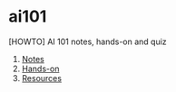 # ai101
[HOWTO] AI 101 notes, hands-on and quiz

<ol>
      <li/> <a href="https://darylcs37.github.io/ai101/myAI_1. notes.htm"> Notes </a>
      <li/> <a href="https://darylcs37.github.io/ai101/myAI_demo.htm"> Hands-on </a>
      <li/> <a href="https://darylcs37.github.io/resources/"> Resources </a>
</ol>
